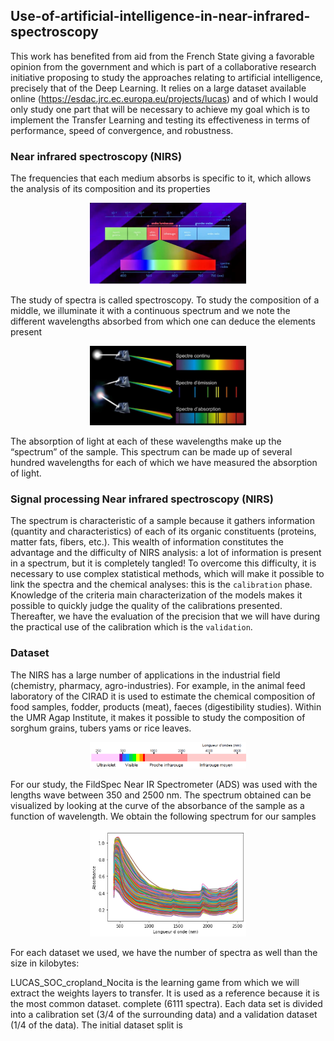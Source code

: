 ## Use-of-artificial-intelligence-in-near-infrared-spectroscopy
This work has benefited from aid from the French State giving a favorable opinion from the government and which is part of a collaborative research initiative proposing to study the approaches relating to artificial intelligence, precisely that of the Deep Learning. It relies on a large dataset available online (https://esdac.jrc.ec.europa.eu/projects/lucas) and of which I would only study one part that will be necessary to achieve my goal which is to implement the Transfer Learning and testing its effectiveness in terms of performance, speed of convergence, and robustness.

### Near infrared spectroscopy (NIRS)

The frequencies that each medium absorbs
is specific to it, which allows the analysis of its composition and its properties

<div align="center">
    <img src="img.PNG" width="250px"</img> 
</div>

The study of spectra is called spectroscopy. To study the composition of a
middle, we illuminate it with a continuous spectrum and we note the different wavelengths
absorbed from which one can deduce the elements present

<div align="center">
    <img src="img1.PNG" width="250px"</img> 
</div>

The absorption of light at each of these wavelengths make up the “spectrum” of the sample. This spectrum can be made up of several hundred wavelengths for each of which we have measured the absorption of light.

### Signal processing Near infrared spectroscopy (NIRS)

The spectrum is characteristic of a sample because it gathers information (quantity
and characteristics) of each of its organic constituents (proteins, matter
fats, fibers, etc.). This wealth of information constitutes the advantage and the difficulty of
NIRS analysis: a lot of information is present in a spectrum, but it is
completely tangled! To overcome this difficulty, it is necessary to use
complex statistical methods, which will make it possible to link the spectra and the
chemical analyses: this is the `calibration` phase. Knowledge of the criteria
main characterization of the models makes it possible to quickly judge the quality of the
calibrations presented. Thereafter, we have the evaluation of the precision that we will have
during the practical use of the calibration which is the `validation`.


### Dataset

The NIRS has a large number of applications in the industrial field (chemistry,
pharmacy, agro-industries). For example, in the animal feed laboratory of the
CIRAD it is used to estimate the chemical composition of food samples,
fodder, products (meat), faeces (digestibility studies). Within the UMR
Agap Institute, it makes it possible to study the composition of sorghum grains, tubers
yams or rice leaves.

<div align="center">
    <img src="c.PNG" width="250px"</img> 
</div>

For our study, the FildSpec Near IR Spectrometer (ADS) was used with the lengths
wave between 350 and 2500 nm. The spectrum obtained can be visualized by looking at
the curve of the absorbance of the sample as a function of wavelength. We obtain
the following spectrum for our samples

<div align="center">
    <img src="d.PNG" width="250px"</img> 
</div>

For each dataset we used, we have the number of spectra as well
than the size in kilobytes:





LUCAS_SOC_cropland_Nocita is the learning game from which we will extract the weights
layers to transfer. It is used as a reference because it is the most common dataset.
complete (6111 spectra).
Each data set is divided into a calibration set (3/4 of the surrounding data) and a
validation dataset (1/4 of the data). The initial dataset split is
